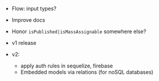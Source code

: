 - Flow: input types?
- Improve docs
- Honor `isPublished|isMassAssignable` somewhere else?

- v1 release

- v2:
    - apply auth rules in sequelize, firebase
    - Embedded models via relations (for noSQL databases)
